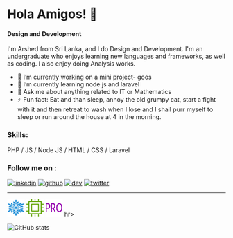 <!--
**Arshed-Ahmed/Arshed-Ahmed** is a ✨ _special_ ✨ repository because its `README.md` (this file) appears on your GitHub profile.
- 🔭 I’m currently working on a mini project- goos
- 🌱 I’m currently learning node js and laravel
- 👯 I’m looking to collaborate on ...
- 🤔 I’m looking for help with ...
- 💬 Ask me about anything related to IT and Mathematics.
- 📫 How to reach me: ...
- 😄 Pronouns: ...
- ⚡ Fun fact: ...
-->
# Hola Amigos! 👋
#### Design and Development
I'm Arshed from Sri Lanka, and I do Design and Development. I'm an undergraduate who enjoys learning new languages and frameworks, as well as coding. I also enjoy doing Analysis works.

- 🔭 I’m currently working on a mini project- goos 
- 🌱 I’m currently learning node js and laravel 
- 💬 Ask me about anything related to IT or Mathematics 
- ⚡ Fun fact: Eat and than sleep, annoy the old grumpy cat, start a fight with it and then retreat to wash when I lose and I shall purr myself to sleep or run around the house at 4 in the morning. 

### Skills: 
PHP / JS / Node JS / HTML / CSS / Laravel

### Follow me on :
[<img src='https://cdn.jsdelivr.net/npm/simple-icons@3.0.1/icons/linkedin.svg' alt='linkedin' height='30'>](https://www.linkedin.com/in/arshed-ahmed-19960229a/)
[<img src='https://cdn.jsdelivr.net/npm/simple-icons@3.0.1/icons/github.svg' alt='github' height='30'>](https://github.com/Arshed-Ahmed)
[<img src='https://cdn.jsdelivr.net/npm/simple-icons@3.0.1/icons/dev-dot-to.svg' alt='dev' height='40'>](https://dev.to/arshedahmed)
[<img src='https://cdn.jsdelivr.net/npm/simple-icons@3.0.1/icons/twitter.svg' alt='twitter' height='30'>](https://twitter.com/_ArshedAhmed)
<hr>

<a href='https://archiveprogram.github.com/'><img src='https://raw.githubusercontent.com/acervenky/animated-github-badges/master/assets/acbadge.gif' width='40' height='40'></a>
<a href='https://docs.github.com/en/developers'><img src='https://raw.githubusercontent.com/acervenky/animated-github-badges/master/assets/devbadge.gif' width='40' height='40'></a>
<a href='https://github.com/pricing'><img src='https://raw.githubusercontent.com/acervenky/animated-github-badges/master/assets/pro.gif' width='40' height='40'></a>
hr>

![GitHub stats](https://github-readme-stats.vercel.app/api?username=Arshed-Ahmed&show_icons=true)  
